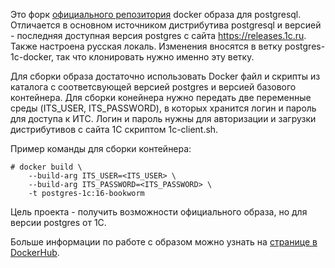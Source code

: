 Это форк [официального репозитория](https://github.com/docker-library/postgres) docker образа для postgresql. Отличается в основном источником дистрибутива postgresql и версией - последняя доступная версия postgres с сайта https://releases.1c.ru. Также настроена русская локаль. Изменения вносятся в ветку postgres-1c-docker, так что клонировать нужно именно эту ветку.

Для сборки образа достаточно использовать Docker файл и скрипты из каталога с соответсвующей версией postgres и версией базового контейнера. Для сборки конейнера нужно передать две переменные среды (ITS_USER, ITS_PASSWORD), в которых хранится логин и пароль для доступа к ИТС. Логин и пароль нужны для авторизации и загрузки дистрибутивов с сайта 1С скриптом 1c-client.sh.

Пример команды для сборки контейнера:
```
# docker build \
    --build-arg ITS_USER=<ITS_USER> \
    --build-arg ITS_PASSWORD=<ITS_PASSWORD> \
    -t postgres-1c:16-bookworm
```

Цель проекта - получить возможности официального образа, но для версии postgres от 1С.

Больше информации по работе с образом можно узнать на [странице в DockerHub](https://hub.docker.com/_/postgres/). 
